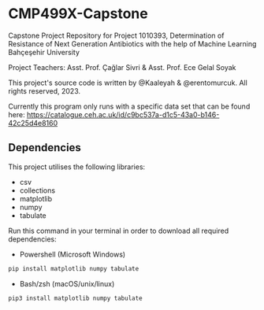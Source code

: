 # CMP499X-Capstone
Capstone Project Repository for Project 1010393, Determination of Resistance of Next Generation Antibiotics with the help of Machine Learning
Bahçeşehir University

Project Teachers: Asst. Prof. Çağlar Sivri & Asst. Prof. Ece Gelal Soyak

This project's source code is written by @Kaaleyah & @erentomurcuk.
All rights reserved, 2023.

Currently this program only runs with a specific data set that can be found here: https://catalogue.ceh.ac.uk/id/c9bc537a-d1c5-43a0-b146-42c25d4e8160

## Dependencies

This project utilises the following libraries:
- csv
- collections
- matplotlib
- numpy
- tabulate

Run this command in your terminal in order to download all required dependencies:

- Powershell (Microsoft Windows)

```Powershell
pip install matplotlib numpy tabulate
```

- Bash/zsh (macOS/unix/linux)

```bash
pip3 install matplotlib numpy tabulate
```
